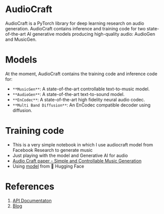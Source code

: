 # AudioCraft     
AudioCraft is a PyTorch library for deep learning research on audio generation. AudioCraft contains inference and training code for two state-of-the-art AI generative models producing high-quality audio: AudioGen and MusicGen.

# Models
At the moment, AudioCraft contains the training code and inference code for:

- `**MusicGen**`: A state-of-the-art controllable text-to-music model.
- `**AudioGen**`: A state-of-the-art text-to-sound model.
- `**EnCodec**`: A state-of-the-art high fidelity neural audio codec.
- `**Multi Band Diffusion**`: An EnCodec compatible decoder using diffusion.

# Training code
- This is a very simple notebook in which I use audiocraft model from Facebook Research to generate music
- Just playing with the model and Generative AI for audio
- [Audio Craft paper - Simple and Controllable Music Generation](https://arxiv.org/abs/2306.05284)
- Using [model](https://huggingface.co/facebook/musicgen-small) from 🤗 Hugging Face

# References
1. [API Documentaton](https://facebookresearch.github.io/audiocraft/api_docs/audiocraft/index.html)
2. [Blog](https://about.fb.com/news/2023/08/audiocraft-generative-ai-for-music-and-audio/)
